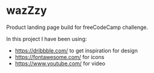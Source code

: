 # wazZzy

Product landing page build for freeCodeCamp challenge.

In this project I have been using:
- https://dribbble.com/ to get inspiration for design
- https://fontawesome.com/ for icons
- https://www.youtube.com/ for video
